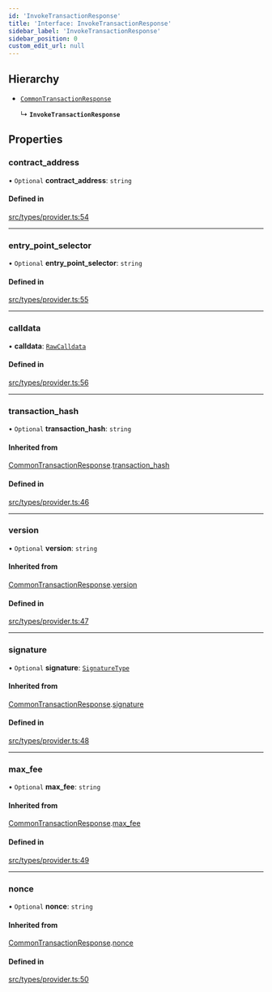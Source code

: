 ```yaml
---
id: 'InvokeTransactionResponse'
title: 'Interface: InvokeTransactionResponse'
sidebar_label: 'InvokeTransactionResponse'
sidebar_position: 0
custom_edit_url: null
---
```


## Hierarchy

- [`CommonTransactionResponse`](CommonTransactionResponse.md)

  ↳ **`InvokeTransactionResponse`**

## Properties

### contract_address

• `Optional` **contract_address**: `string`

#### Defined in

[src/types/provider.ts:54](https://github.com/PhilippeR26/starknet.js/blob/689c0e5/src/types/provider.ts#L54)

---

### entry_point_selector

• `Optional` **entry_point_selector**: `string`

#### Defined in

[src/types/provider.ts:55](https://github.com/PhilippeR26/starknet.js/blob/689c0e5/src/types/provider.ts#L55)

---

### calldata

• **calldata**: [`RawCalldata`](../modules.md#rawcalldata)

#### Defined in

[src/types/provider.ts:56](https://github.com/PhilippeR26/starknet.js/blob/689c0e5/src/types/provider.ts#L56)

---

### transaction_hash

• `Optional` **transaction_hash**: `string`

#### Inherited from

[CommonTransactionResponse](CommonTransactionResponse.md).[transaction_hash](CommonTransactionResponse.md#transaction_hash)

#### Defined in

[src/types/provider.ts:46](https://github.com/PhilippeR26/starknet.js/blob/689c0e5/src/types/provider.ts#L46)

---

### version

• `Optional` **version**: `string`

#### Inherited from

[CommonTransactionResponse](CommonTransactionResponse.md).[version](CommonTransactionResponse.md#version)

#### Defined in

[src/types/provider.ts:47](https://github.com/PhilippeR26/starknet.js/blob/689c0e5/src/types/provider.ts#L47)

---

### signature

• `Optional` **signature**: [`SignatureType`](ec.weierstrass.SignatureType.md)

#### Inherited from

[CommonTransactionResponse](CommonTransactionResponse.md).[signature](CommonTransactionResponse.md#signature)

#### Defined in

[src/types/provider.ts:48](https://github.com/PhilippeR26/starknet.js/blob/689c0e5/src/types/provider.ts#L48)

---

### max_fee

• `Optional` **max_fee**: `string`

#### Inherited from

[CommonTransactionResponse](CommonTransactionResponse.md).[max_fee](CommonTransactionResponse.md#max_fee)

#### Defined in

[src/types/provider.ts:49](https://github.com/PhilippeR26/starknet.js/blob/689c0e5/src/types/provider.ts#L49)

---

### nonce

• `Optional` **nonce**: `string`

#### Inherited from

[CommonTransactionResponse](CommonTransactionResponse.md).[nonce](CommonTransactionResponse.md#nonce)

#### Defined in

[src/types/provider.ts:50](https://github.com/PhilippeR26/starknet.js/blob/689c0e5/src/types/provider.ts#L50)

